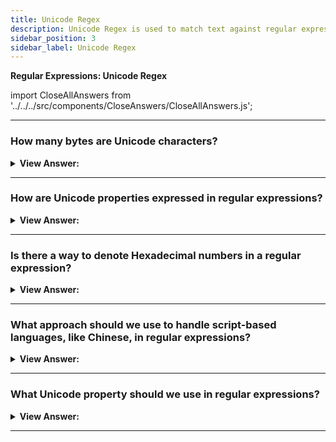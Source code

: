```yaml
---
title: Unicode Regex
description: Unicode Regex is used to match text against regular expressions. It is used to match text against regular expressions.
sidebar_position: 3
sidebar_label: Unicode Regex
---
```


**Regular Expressions: Unicode Regex**

import CloseAllAnswers from '../../../src/components/CloseAnswers/CloseAllAnswers.js';

<CloseAllAnswers />

---

### How many bytes are Unicode characters?

<details>
  <summary><strong>View Answer:</strong></summary>
  <div>
  <div><strong>Interview Response:</strong> JavaScript uses Unicode encoding for strings. Most characters encode with 2 bytes, but that allows them to represent at most 65536 characters. That range is not big enough to encode all possible characters, so some rare characters are encoded with 4 bytes, for instance, like 𝒳 (mathematical X) or 😄 (a smile), some hieroglyphs. So, the simple answer is 2 bytes for regular “old” characters and 4 bytes for special “surrogate pairs or new” characters. When the JavaScript language got created a long time ago, Unicode encoding was more straightforward; there were no 4-byte characters. So, some language features still mishandle them. By default, regular expressions also treat 4-byte “long characters” as a pair of 2-byte ones. And, as it happens with strings, that may lead to odd results.
    </div><br />
  <div><strong className="codeExample">Code Example:</strong><br /><br />

  <div></div>

```js
// Both characters return a length of 2,
// it should be 1, but these are special characters
alert('😄'.length); // 2
alert('𝒳'.length); // 2
```

  </div>
  </div>
</details>

---

### How are Unicode properties expressed in regular expressions?

<details>
  <summary><strong>View Answer:</strong></summary>
  <div>
  <div><strong>Interview Response:</strong> In simple terms, Unicode properties are denoted or expressed as \p&#123;…&#125;. When we need to use \p&#123;…&#125;, a regular expression must have flag u. For instance, \p&#123;Letter&#125; denotes a letter in any language. We can also use \p&#123;L&#125;, as L is an alias of Letter. There are shorter aliases for almost every property.
    </div><br />
  <div><strong className="codeExample">Code Example:</strong><br /><br />

  <div></div>

```js
let str = 'A ბ ㄱ';

alert(str.match(/\p{L}/gu)); // A,ბ,ㄱ
alert(str.match(/\p{L}/g));
// null (no matches, \p does not work without the flag "u")
```

  </div>
  </div>
</details>

---

### Is there a way to denote Hexadecimal numbers in a regular expression?

<details>
  <summary><strong>View Answer:</strong></summary>
  <div>
  <div><strong>Interview Response:</strong> Yes, A hex digit gets denoted as \p&#123;Hex_Digit&#125; Unicode property.
    </div><br />
  <div><strong className="codeExample">Code Example:</strong><br /><br />

  <div></div>

```js
let regexp = /x\p{Hex_Digit}\p{Hex_Digit}/u;

alert('number: xAF'.match(regexp)); // xAF
```

  </div>
  </div>
</details>

---

### What approach should we use to handle script-based languages, like Chinese, in regular expressions?

<details>
  <summary><strong>View Answer:</strong></summary>
  <div>
  <div><strong>Interview Response:</strong> When handling script-based languages like Cyrillic, Greek, Arabic, or Han (Chinese), we should use the Unicode property for the Scriptwriting system, which we achieve by using the Script=&#8249;value&#8250; syntax.
    </div><br />
  <div><strong className="codeExample">Code Example:</strong><br /><br />

  <div></div>

```js
let regexp = /\p{sc=Han}/gu; // returns Chinese hieroglyphs

let str = `Hello Привет 你好 123_456`;

alert(str.match(regexp)); // 你,好
```

  </div>
  </div>
</details>

---

### What Unicode property should we use in regular expressions?

<details>
  <summary><strong>View Answer:</strong></summary>
  <div>
  <div><strong>Interview Response:</strong> Characters that denote a currency, such as $, €, ¥, have Unicode property \p&#123;Currency_Symbol&#125;, the short alias: \p&#123;Sc&#125;, that we should use.
    </div><br />
  <div><strong className="codeExample">Code Example:</strong><br /><br />

  <div></div>

```js
let regexp = /\p{Sc}\d/gu;

let str = `Prices: $2, €1, ¥9`;

alert(str.match(regexp)); // $2,€1,¥9
```

  </div>
  </div>
</details>

---
